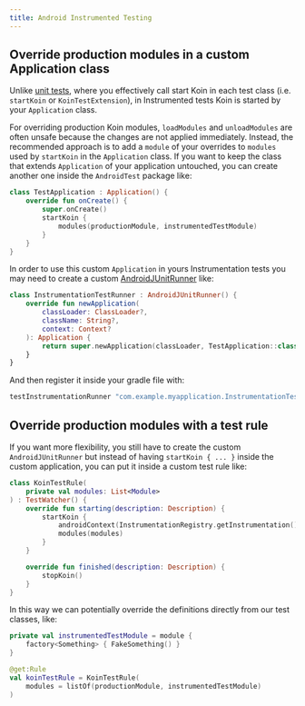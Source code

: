```yaml
---
title: Android Instrumented Testing
---
```


## Override production modules in a custom Application class

Unlike [unit tests](../koin-test/testing.md), where you effectively call start Koin in each test class (i.e. `startKoin` or `KoinTestExtension`), in Instrumented tests Koin is started by your `Application` class. 

For overriding production Koin modules, `loadModules` and `unloadModules` are often unsafe because the changes are not applied immediately. Instead, the recommended approach is to add a `module` of your overrides to `modules` used by `startKoin` in the `Application` class.
If you want to keep the class that extends `Application` of your application untouched, you can create another one inside the `AndroidTest` package like:
```kotlin
class TestApplication : Application() {
    override fun onCreate() {
        super.onCreate()
        startKoin {
            modules(productionModule, instrumentedTestModule)
        }
    }
}
```
In order to use this custom `Application` in yours Instrumentation tests you may need to create a custom [AndroidJUnitRunner](https://developer.android.com/training/testing/instrumented-tests/androidx-test-libraries/runner) like:
```kotlin
class InstrumentationTestRunner : AndroidJUnitRunner() {
    override fun newApplication(
        classLoader: ClassLoader?,
        className: String?,
        context: Context?
    ): Application {
        return super.newApplication(classLoader, TestApplication::class.java.name, context)
    }
}
```
And then register it inside your gradle file with:
```groovy
testInstrumentationRunner "com.example.myapplication.InstrumentationTestRunner"
```

## Override production modules with a test rule

If you want more flexibility, you still have to create the custom `AndroidJUnitRunner` but instead of having `startKoin { ... }` inside the custom application, you can put it inside a custom test rule like:
```kotlin
class KoinTestRule(
    private val modules: List<Module>
) : TestWatcher() {
    override fun starting(description: Description) {
        startKoin {
            androidContext(InstrumentationRegistry.getInstrumentation().targetContext.applicationContext)
            modules(modules)
        }
    }

    override fun finished(description: Description) {
        stopKoin()
    }
}
```
In this way we can potentially override the definitions directly from our test classes, like:
```kotlin
private val instrumentedTestModule = module {
    factory<Something> { FakeSomething() }
}

@get:Rule
val koinTestRule = KoinTestRule(
    modules = listOf(productionModule, instrumentedTestModule)
)
```
